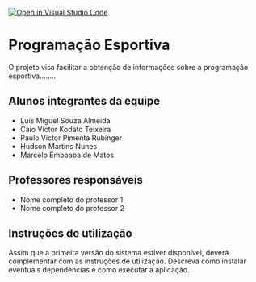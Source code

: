 [![Open in Visual Studio Code](https://classroom.github.com/assets/open-in-vscode-c66648af7eb3fe8bc4f294546bfd86ef473780cde1dea487d3c4ff354943c9ae.svg)](https://classroom.github.com/online_ide?assignment_repo_id=8436273&assignment_repo_type=AssignmentRepo)
# Programação Esportiva
O projeto visa facilitar a obtenção de informações sobre a programação esportiva........

## Alunos integrantes da equipe

* Luís Miguel Souza Almeida
* Caio Victor Kodato Teixeira
* Paulo Victor Pimenta Rubinger
* Hudson Martins Nunes
* Marcelo Emboaba de Matos

## Professores responsáveis

* Nome completo do professor 1
* Nome completo do professor 2

## Instruções de utilização

Assim que a primeira versão do sistema estiver disponível, deverá complementar com as instruções de utilização. Descreva como instalar eventuais dependências e como executar a aplicação.
